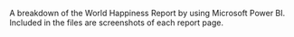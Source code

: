 A breakdown of the World Happiness Report by using Microsoft Power BI. Included in the files are screenshots of each report page.
